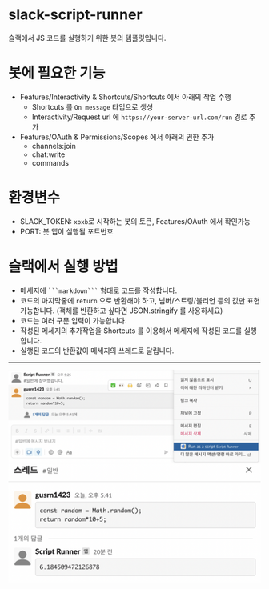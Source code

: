 # slack-script-runner

슬랙에서 JS 코드를 실행하기 위한 봇의 템플릿입니다.

# 봇에 필요한 기능

- Features/Interactivity & Shortcuts/Shortcuts 에서 아래의 작업 수행
  - Shortcuts 를 `On message` 타입으로 생성
  - Interactivity/Request url 에 `https://your-server-url.com/run` 경로 추가
- Features/OAuth & Permissions/Scopes 에서 아래의 권한 추가
  - channels:join
  - chat:write
  - commands

# 환경변수

- SLACK_TOKEN: `xoxb`로 시작하는 봇의 토큰, Features/OAuth 에서 확인가능
- PORT: 봇 앱이 실행될 포트번호

# 슬랙에서 실행 방법

- 메세지에 ` ```markdown``` ` 형태로 코드를 작성합니다.
- 코드의 마지막줄에 `return` 으로 반환해야 하고, 넘버/스트링/불리언 등의 값만 표현 가능합니다. (객체를 반환하고 싶다면 JSON.stringify 를 사용하세요)
- 코드는 여러 구문 입력이 가능합니다.
- 작성된 메세지의 추가작업을 Shortcuts 를 이용해서 메세지에 작성된 코드를 실행합니다.
- 실행된 코드의 반환값이 메세지의 쓰레드로 달립니다.

---

<img src='./img/1.png' alt="1"/>
<img src='./img/2.png' alt="2"/>
